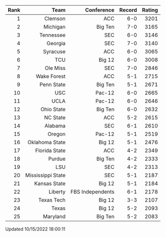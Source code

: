 | Rank  | Team                 | Conference           | Record   | Rating |
| ---:  | ---:                 | ---:                 | ---:     | ---:   |
| 1     | Clemson              | ACC                  | 6-0      | 3201   |
| 2     | Michigan             | Big Ten              | 7-0      | 3165   |
| 3     | Tennessee            | SEC                  | 6-0      | 3146   |
| 4     | Georgia              | SEC                  | 7-0      | 3140   |
| 5     | Syracuse             | ACC                  | 6-0      | 3065   |
| 6     | TCU                  | Big 12               | 6-0      | 3008   |
| 7     | Ole Miss             | SEC                  | 7-0      | 2846   |
| 8     | Wake Forest          | ACC                  | 5-1      | 2715   |
| 9     | Penn State           | Big Ten              | 5-1      | 2671   |
| 10    | USC                  | Pac-12               | 6-0      | 2665   |
| 11    | UCLA                 | Pac-12               | 6-0      | 2646   |
| 12    | Ohio State           | Big Ten              | 6-0      | 2632   |
| 13    | NC State             | ACC                  | 5-2      | 2615   |
| 14    | Alabama              | SEC                  | 6-1      | 2610   |
| 15    | Oregon               | Pac-12               | 5-1      | 2519   |
| 16    | Oklahoma State       | Big 12               | 5-1      | 2476   |
| 17    | Florida State        | ACC                  | 4-2      | 2349   |
| 18    | Purdue               | Big Ten              | 4-2      | 2333   |
| 19    | LSU                  | SEC                  | 4-2      | 2313   |
| 20    | Mississippi State    | SEC                  | 5-1      | 2187   |
| 21    | Kansas State         | Big 12               | 5-1      | 2184   |
| 22    | Liberty              | FBS Independents     | 6-1      | 2178   |
| 23    | Texas Tech           | Big 12               | 3-3      | 2107   |
| 24    | Texas                | Big 12               | 5-2      | 2093   |
| 25    | Maryland             | Big Ten              | 5-2      | 2083   |

Updated 10/15/2022 18:00:11
